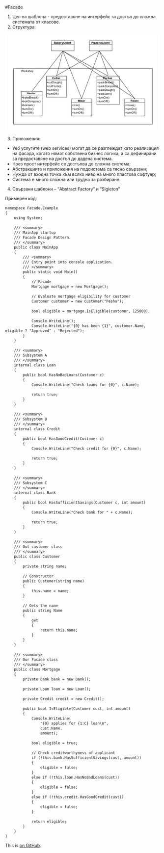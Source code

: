 
#Facade
1.	Цел на шаблона  - предоставяне на интерфейс за достъп до сложна системата от класове.
2.	Структура:
 
<p align="center"><a href="https://github.com/tddold/Telerik-Academy/blob/master/Programming%20with%20C%23/4.%20High-Quality-Code/HW/17.%20Design%20Patterns/Homework/Structural/Picture/Facade.png"><img src="https://github.com/tddold/Telerik-Academy/blob/master/Programming%20with%20C%23/4.%20High-Quality-Code/HW/17.%20Design%20Patterns/Homework/Structural/Picture/Facade.png" /></a></p>

3.	Приложения: 
 -  Уеб услугите (web services) могат да се разглеждат като реализация на фасада, когато нямат собствена бизнес логика, а са дефинирани за предоставяне на достъп до дадена система.
 - Чрез прост интерфейс се достъпва до сложна система;
 - Абстракциите и приложения на подсистема са тясно свързани;
 - Нужда от входна точка към всяко ниво на много пластова софтуер;
 - Система е много сложна или трудна за разбиране.
4.	Свързани шаблони – “Abstract Factory” и “Sigleton”

Примерен код:
```
namespace Facade.Example
{
    using System;

    /// <summary>
    /// MainApp startup
    /// Facade Design Pattern.
    /// </summary>
    public class MainApp
    {
        /// <summary>
        /// Entry point into console application.
        /// </summary>
        public static void Main()
        {
            // Facade
            Mortgage mortgage = new Mortgage();

            // Evaluate mortgage eligibility for customer
            Customer customer = new Customer("Pesho");

            bool eligible = mortgage.IsEligible(customer, 125000);

            Console.WriteLine();
            Console.WriteLine("{0} has been {1}", customer.Name, eligible ? "Approved" : "Rejected");
        }
    }
    
    /// <summary>
    /// Subsystem A
    /// </summary>
    internal class Loan
    {
        public bool HasNoBadLoans(Customer c)
        {
            Console.WriteLine("Check loans for {0}", c.Name);

            return true;
        }
    }
    
    /// <summary>
    /// Subsystem B
    /// </summary>
    internal class Credit
    {
        public bool HasGoodCredit(Customer c)
        {
            Console.WriteLine("Check credit for {0}", c.Name);

            return true;
        }
    }
    
    /// <summary>
    /// Subsystem C
    /// </summary>
    internal class Bank
    {
        public bool HasSufficientSavings(Customer c, int amount)
        {
            Console.WriteLine("Check bank for " + c.Name);

            return true;
        }
    }
    
    /// <summary>
    /// Out customer class
    /// </summary>
    public class Customer
    {
        private string name;

        // Constructor
        public Customer(string name)
        {
            this.name = name;
        }

        // Gets the name
        public string Name
        {
            get
            {
                return this.name;
            }
        }
    }
    
    /// <summary>
    /// Our Facade class
    /// </summary>
    public class Mortgage
    {
        private Bank bank = new Bank();

        private Loan loan = new Loan();

        private Credit credit = new Credit();

        public bool IsEligible(Customer cust, int amount)
        {
            Console.WriteLine(
                "{0} applies for {1:C} loan\n",
                cust.Name, 
                amount);

            bool eligible = true;

            // Check creditworthyness of applicant
            if (!this.bank.HasSufficientSavings(cust, amount))
            {
                eligible = false;
            }
            else if (!this.loan.HasNoBadLoans(cust))
            {
                eligible = false;
            }
            else if (!this.credit.HasGoodCredit(cust))
            {
                eligible = false;
            }

            return eligible;
        }
    }
}

```
This is [on GitHub](https://github.com/tddold/Telerik-Academy/blob/master/Programming%20with%20C%23/4.%20High-Quality-Code/HW/17.%20Design%20Patterns/Homework/Structural/fasad.md).
